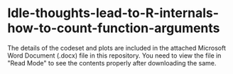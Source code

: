 # Idle-thoughts-lead-to-R-internals-how-to-count-function-arguments

The details of the codeset and plots are included in the attached Microsoft Word Document (.docx) file in this repository. 
You need to view the file in "Read Mode" to see the contents properly after downloading the same.
